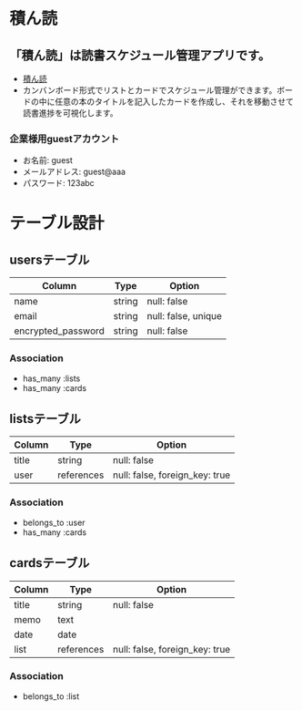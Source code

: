 # 積ん読

## 「積ん読」は読書スケジュール管理アプリです。
- [積ん読](https://tsundoku32509.herokuapp.com/users/sign_in)
- カンバンボード形式でリストとカードでスケジュール管理ができます。ボードの中に任意の本のタイトルを記入したカードを作成し、それを移動させて読書進捗を可視化します。
### 企業様用guestアカウント
- お名前: guest
- メールアドレス: guest@aaa
- パスワード: 123abc


# テーブル設計

## usersテーブル
| Column             | Type     | Option              |
| ------------------ | -------- | ------------------- |
| name               | string   | null: false         |
| email              | string   | null: false, unique |
| encrypted_password | string   | null: false         |

### Association
- has_many :lists
- has_many :cards

## listsテーブル
| Column           | Type       | Option                         |
| ---------------- | ---------- | ------------------------------ |
| title            | string     | null: false                    |
| user             | references | null: false, foreign_key: true |

### Association
- belongs_to :user
- has_many :cards

## cardsテーブル
| Column           | Type       | Option                         |
| ---------------- | ---------- | ------------------------------ |
| title            | string     | null: false                    |
| memo             | text       |                                |
| date             | date       |                                |
| list             | references | null: false, foreign_key: true |

### Association
- belongs_to :list
